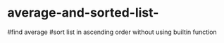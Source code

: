 # average-and-sorted-list-
#find average #sort list in ascending order without using builtin function
